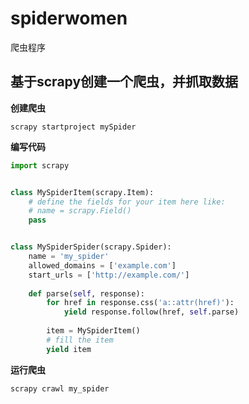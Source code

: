 # spiderwomen
爬虫程序

## 基于scrapy创建一个爬虫，并抓取数据
**创建爬虫**
```shell
scrapy startproject mySpider
```
**编写代码**
```python
import scrapy


class MySpiderItem(scrapy.Item):
    # define the fields for your item here like:
    # name = scrapy.Field()
    pass


class MySpiderSpider(scrapy.Spider):
    name = 'my_spider'
    allowed_domains = ['example.com']
    start_urls = ['http://example.com/']
 
    def parse(self, response):
        for href in response.css('a::attr(href)'):
            yield response.follow(href, self.parse)
 
        item = MySpiderItem()
        # fill the item
        yield item
```

**运行爬虫**
```shell
scrapy crawl my_spider
```

